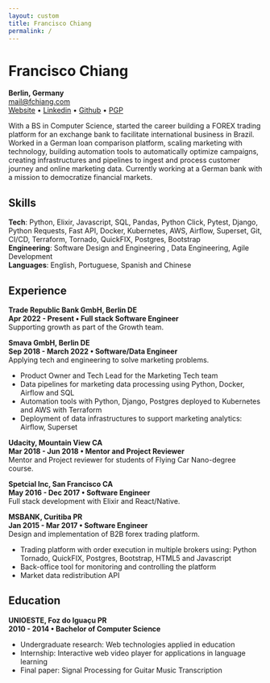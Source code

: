 ```yaml
---
layout: custom
title: Francisco Chiang
permalink: /
---
```


# Francisco Chiang
**Berlin, Germany**\
[mail@fchiang.com](mailto:mail@fchiang.com)\
[Website](https://www.fchiang.com) • [Linkedin](https://www.linkedin.com/in/francisco•chiang/) • [Github](https://github.com/chicochico) • [PGP](https://github.com/chicochico.gpg)

With a BS in Computer Science, started the career building a FOREX trading platform for an exchange bank to facilitate international business in Brazil. Worked in a German loan comparison platform, scaling marketing with technology, building automation tools to automatically optimize campaigns, creating infrastructures and pipelines to ingest and process customer journey and online marketing data. Currently working at a German bank with a mission to democratize financial markets.

## Skills
**Tech**: Python, Elixir, Javascript, SQL, Pandas, Python Click, Pytest, Django, Python Requests, Fast API, Docker, Kubernetes, AWS, Airflow, Superset, Git, CI/CD, Terraform, Tornado, QuickFIX, Postgres, Bootstrap\
**Engineering**: Software Design and Engineering , Data Engineering, Agile Development\
**Languages**: English, Portuguese, Spanish and Chinese

## Experience
**Trade Republic Bank GmbH, Berlin DE**\
**Apr 2022 - Present • Full stack Software Engineer**\
Supporting growth as part of the Growth team.

**Smava GmbH, Berlin DE**\
**Sep 2018 - March 2022 • Software/Data Engineer**\
Applying tech and engineering to solve marketing problems.
- Product Owner and Tech Lead for the Marketing Tech team
- Data pipelines for marketing data processing using Python, Docker, Airflow and SQL
- Automation tools with Python, Django, Postgres deployed to Kubernetes and AWS with Terraform
- Deployment of data infrastructures to support marketing analytics: Airflow, Superset

**Udacity, Mountain View CA**\
**Mar 2018 - Jun 2018 • Mentor and Project Reviewer**\
Mentor and Project reviewer for students of Flying Car Nano-degree course.

**Spetcial Inc, San Francisco CA**\
**May 2016 - Dec 2017 • Software Engineer**\
Full stack development with Elixir and React/Native.

**MSBANK, Curitiba PR**\
**Jan 2015 - Mar 2017 • Software Engineer**\
Design and implementation of B2B forex trading platform.
- Trading platform with order execution in multiple brokers using: Python Tornado, QuickFIX, Postgres, Bootstrap, HTML5 and Javascript
- Back-office tool for monitoring and controlling the platform
- Market data redistribution API

## Education
**UNIOESTE, Foz do Iguaçu PR**\
**2010 - 2014 • Bachelor of Computer Science**
- Undergraduate research: Web technologies applied in education
- Internship: Interactive web video player for applications in language learning
- Final paper: Signal Processing for Guitar Music Transcription

